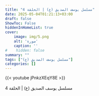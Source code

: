 ```yaml
---
title: "مسلسل يوسف الصديق (ع) | الحلقة 4"
date: 2025-05-04T01:21:13+03:00
draft: false
ShowToc: False
hiddenInHomeList: true
cover:
    image: img/5.png
    alt: 'صورة'
    caption: ''
#    hidden: false
summary: ""
tags: ["مسلسل يوسف الصديق (ع)"]
categories: []
---
```


{{< youtube jPnkzXEqY8E >}}  
 <br>
مسلسل يوسف الصديق (ع) | الحلقة 4